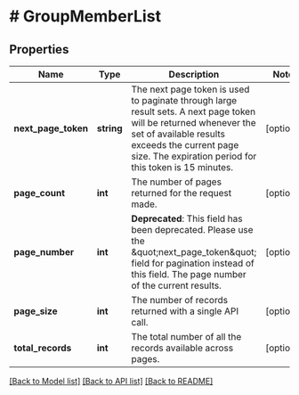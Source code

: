 # # GroupMemberList

## Properties

Name | Type | Description | Notes
------------ | ------------- | ------------- | -------------
**next_page_token** | **string** | The next page token is used to paginate through large result sets. A next page token will be returned whenever the set of available results exceeds the current page size. The expiration period for this token is 15 minutes. | [optional] 
**page_count** | **int** | The number of pages returned for the request made. | [optional] 
**page_number** | **int** | **Deprecated**: This field has been deprecated. Please use the \&quot;next_page_token\&quot; field for pagination instead of this field.  The page number of the current results. | [optional] 
**page_size** | **int** | The number of records returned with a single API call. | [optional] 
**total_records** | **int** | The total number of all the records available across pages. | [optional] 

[[Back to Model list]](../../README.md#documentation-for-models) [[Back to API list]](../../README.md#documentation-for-api-endpoints) [[Back to README]](../../README.md)


